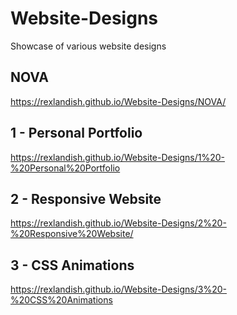 # Website-Designs
 Showcase of various website designs

## NOVA
https://rexlandish.github.io/Website-Designs/NOVA/

## 1 - Personal Portfolio
https://rexlandish.github.io/Website-Designs/1%20-%20Personal%20Portfolio

## 2 - Responsive Website
https://rexlandish.github.io/Website-Designs/2%20-%20Responsive%20Website/

## 3 - CSS Animations
https://rexlandish.github.io/Website-Designs/3%20-%20CSS%20Animations